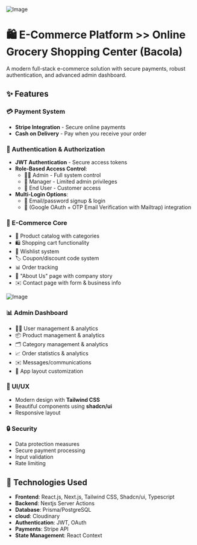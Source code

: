 ![Image](https://github.com/user-attachments/assets/e75216a4-3346-4749-9eff-2ea68742330d)

# 🛍️ E-Commerce Platform >> Online Grocery Shopping Center (Bacola)


A modern full-stack e-commerce solution with secure payments, robust authentication, and advanced admin dashboard.

## ✨ Features

### 💳 Payment System
- **Stripe Integration** - Secure online payments
- **Cash on Delivery** - Pay when you receive your order

### 🔐 Authentication & Authorization
- **JWT Authentication** - Secure access tokens
- **Role-Based Access Control**:
  - 👨‍💼 Admin - Full system control
  - 👔 Manager - Limited admin privileges
  - 👤 End User - Customer access
- **Multi-Login Options**:
  - 📧 Email/password signup & login
  - 🔵 (Google OAuth + OTP Email Verification with Mailtrap) integration 

### 🛒 E-Commerce Core
- 🏪 Product catalog with categories
- 🛍️ Shopping cart functionality
- 💝 Wishlist system
- 🏷️ Coupon/discount code system
- 📊 Order tracking
- 📖 "About Us" page with company story
- ✉️ Contact page with form & business info

![Image](https://github.com/user-attachments/assets/aac70a62-0f0c-4b99-9913-bd4deda9ce57)
### 📊 Admin Dashboard
- 🧑‍💼 User management & analytics
- 📦 Product management & analytics
- 🗂️ Category management & analytics
- 📈 Order statistics & analytics
- ✉️ Messages/communications
- 🎨 App layout customization

### 🎨 UI/UX
- Modern design with **Tailwind CSS**
- Beautiful components using **shadcn/ui**
- Responsive layout

### 🔒 Security
- Data protection measures
- Secure payment processing
- Input validation
- Rate limiting

## 🚀 Technologies Used

- **Frontend**: React.js, Next.js, Tailwind CSS, Shadcn/ui, Typescript
- **Backend**: Nextjs Server Actions
- **Database**: Prisma/PostgreSQL
- **cloud**: Cloudinary
- **Authentication**: JWT, OAuth
- **Payments**: Stripe API
- **State Management**: React Context
